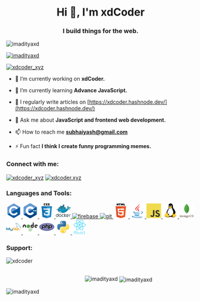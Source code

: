 <h1 align="center">Hi 👋, I'm xdCoder</h1>
<h3 align="center">I build things for the web.</h3>

<p align="left"> <img src="https://komarev.com/ghpvc/?username=imadityaxd&label=Profile%20views&color=0e75b6&style=flat" alt="imadityaxd" /> </p>

<p align="left"> <a href="https://github.com/ryo-ma/github-profile-trophy"><img src="https://github-profile-trophy.vercel.app/?username=imadityaxd" alt="imadityaxd" /></a> </p>

<p align="left"> <a href="https://twitter.com/xdcoder_xyz" target="blank"><img src="https://img.shields.io/twitter/follow/xdcoder_xyz?logo=twitter&style=for-the-badge" alt="xdcoder_xyz" /></a> </p>

- 🔭 I’m currently working on **xdCoder.**

- 🌱 I’m currently learning **Advance JavaScript.**

- 📝 I regularly write articles on [https://xdcoder.hashnode.dev/](https://xdcoder.hashnode.dev/)

- 💬 Ask me about **JavaScript and frontend web development.**

- 📫 How to reach me **subhaiyash@gmail.com**

- ⚡ Fun fact **I think I create funny programming memes.**

<h3 align="left">Connect with me:</h3>
<p align="left">
<a href="https://twitter.com/xdcoder_xyz" target="blank"><img align="center" src="https://raw.githubusercontent.com/rahuldkjain/github-profile-readme-generator/master/src/images/icons/Social/twitter.svg" alt="xdcoder_xyz" height="30" width="40" /></a>
<a href="https://instagram.com/xdcoder.xyz" target="blank"><img align="center" src="https://raw.githubusercontent.com/rahuldkjain/github-profile-readme-generator/master/src/images/icons/Social/instagram.svg" alt="xdcoder.xyz" height="30" width="40" /></a>
</p>

<h3 align="left">Languages and Tools:</h3>
<p align="left"> <a href="https://www.cprogramming.com/" target="_blank" rel="noreferrer"> <img src="https://raw.githubusercontent.com/devicons/devicon/master/icons/c/c-original.svg" alt="c" width="40" height="40"/> </a> <a href="https://www.w3schools.com/cpp/" target="_blank" rel="noreferrer"> <img src="https://raw.githubusercontent.com/devicons/devicon/master/icons/cplusplus/cplusplus-original.svg" alt="cplusplus" width="40" height="40"/> </a> <a href="https://www.w3schools.com/css/" target="_blank" rel="noreferrer"> <img src="https://raw.githubusercontent.com/devicons/devicon/master/icons/css3/css3-original-wordmark.svg" alt="css3" width="40" height="40"/> </a> <a href="https://www.docker.com/" target="_blank" rel="noreferrer"> <img src="https://raw.githubusercontent.com/devicons/devicon/master/icons/docker/docker-original-wordmark.svg" alt="docker" width="40" height="40"/> </a> <a href="https://firebase.google.com/" target="_blank" rel="noreferrer"> <img src="https://www.vectorlogo.zone/logos/firebase/firebase-icon.svg" alt="firebase" width="40" height="40"/> </a> <a href="https://git-scm.com/" target="_blank" rel="noreferrer"> <img src="https://www.vectorlogo.zone/logos/git-scm/git-scm-icon.svg" alt="git" width="40" height="40"/> </a> <a href="https://www.w3.org/html/" target="_blank" rel="noreferrer"> <img src="https://raw.githubusercontent.com/devicons/devicon/master/icons/html5/html5-original-wordmark.svg" alt="html5" width="40" height="40"/> </a> <a href="https://www.java.com" target="_blank" rel="noreferrer"> <img src="https://raw.githubusercontent.com/devicons/devicon/master/icons/java/java-original.svg" alt="java" width="40" height="40"/> </a> <a href="https://developer.mozilla.org/en-US/docs/Web/JavaScript" target="_blank" rel="noreferrer"> <img src="https://raw.githubusercontent.com/devicons/devicon/master/icons/javascript/javascript-original.svg" alt="javascript" width="40" height="40"/> </a> <a href="https://www.linux.org/" target="_blank" rel="noreferrer"> <img src="https://raw.githubusercontent.com/devicons/devicon/master/icons/linux/linux-original.svg" alt="linux" width="40" height="40"/> </a> <a href="https://www.mongodb.com/" target="_blank" rel="noreferrer"> <img src="https://raw.githubusercontent.com/devicons/devicon/master/icons/mongodb/mongodb-original-wordmark.svg" alt="mongodb" width="40" height="40"/> </a> <a href="https://www.mysql.com/" target="_blank" rel="noreferrer"> <img src="https://raw.githubusercontent.com/devicons/devicon/master/icons/mysql/mysql-original-wordmark.svg" alt="mysql" width="40" height="40"/> </a> <a href="https://nodejs.org" target="_blank" rel="noreferrer"> <img src="https://raw.githubusercontent.com/devicons/devicon/master/icons/nodejs/nodejs-original-wordmark.svg" alt="nodejs" width="40" height="40"/> </a> <a href="https://www.php.net" target="_blank" rel="noreferrer"> <img src="https://raw.githubusercontent.com/devicons/devicon/master/icons/php/php-original.svg" alt="php" width="40" height="40"/> </a> <a href="https://www.python.org" target="_blank" rel="noreferrer"> <img src="https://raw.githubusercontent.com/devicons/devicon/master/icons/python/python-original.svg" alt="python" width="40" height="40"/> </a> <a href="https://reactjs.org/" target="_blank" rel="noreferrer"> <img src="https://raw.githubusercontent.com/devicons/devicon/master/icons/react/react-original-wordmark.svg" alt="react" width="40" height="40"/> </a> </p>

<h3 align="left">Support:</h3>
<p><a href="https://www.buymeacoffee.com/xdcoder"> <img align="left" src="https://cdn.buymeacoffee.com/buttons/v2/default-yellow.png" height="50" width="210" alt="xdcoder" /></a></p><br><br>

<p><img align="left" src="https://github-readme-stats.vercel.app/api/top-langs?username=imadityaxd&show_icons=true&locale=en&layout=compact" alt="imadityaxd" /></p>

<p>&nbsp;<img align="center" src="https://github-readme-stats.vercel.app/api?username=imadityaxd&show_icons=true&locale=en" alt="imadityaxd" /></p>

<p><img align="center" src="https://github-readme-streak-stats.herokuapp.com/?user=imadityaxd&" alt="imadityaxd" /></p>
